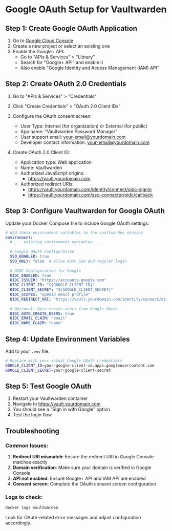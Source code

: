 # Google OAuth Setup for Vaultwarden

## Step 1: Create Google OAuth Application

1. Go to [Google Cloud Console](https://console.cloud.google.com/)
2. Create a new project or select an existing one
3. Enable the Google+ API:
   - Go to "APIs & Services" > "Library"
   - Search for "Google+ API" and enable it
   - Also enable "Google Identity and Access Management (IAM) API"

## Step 2: Create OAuth 2.0 Credentials

1. Go to "APIs & Services" > "Credentials"
2. Click "Create Credentials" > "OAuth 2.0 Client IDs"
3. Configure the OAuth consent screen:
   - User Type: Internal (for organization) or External (for public)
   - App name: "Vaultwarden Password Manager"
   - User support email: your-email@yourdomain.com
   - Developer contact information: your-email@yourdomain.com

4. Create OAuth 2.0 Client ID:
   - Application type: Web application
   - Name: Vaultwarden
   - Authorized JavaScript origins:
     - https://vault.yourdomain.com
   - Authorized redirect URIs:
     - https://vault.yourdomain.com/identity/connect/oidc-signin
     - https://vault.yourdomain.com/sso-connector/oidc/callback

## Step 3: Configure Vaultwarden for Google OAuth

Update your Docker Compose file to include Google OAuth settings:

```yaml
# Add these environment variables to the vaultwarden service
environment:
  # ... existing environment variables ...
  
  # Google OAuth Configuration
  SSO_ENABLED: true
  SSO_ONLY: false  # Allow both SSO and regular login
  
  # OIDC Configuration for Google
  OIDC_ENABLED: true
  OIDC_ISSUER: "https://accounts.google.com"
  OIDC_CLIENT_ID: "${GOOGLE_CLIENT_ID}"
  OIDC_CLIENT_SECRET: "${GOOGLE_CLIENT_SECRET}"
  OIDC_SCOPES: "openid email profile"
  OIDC_REDIRECT_URI: "https://vault.yourdomain.com/identity/connect/oidc-signin"
  
  # Optional: Auto-create users from Google OAuth
  OIDC_AUTO_CREATE_USERS: true
  OIDC_EMAIL_CLAIM: "email"
  OIDC_NAME_CLAIM: "name"
```

## Step 4: Update Environment Variables

Add to your `.env` file:
```bash
# Replace with your actual Google OAuth credentials
GOOGLE_CLIENT_ID=your-google-client-id.apps.googleusercontent.com
GOOGLE_CLIENT_SECRET=your-google-client-secret
```

## Step 5: Test Google OAuth

1. Restart your Vaultwarden container
2. Navigate to https://vault.yourdomain.com
3. You should see a "Sign in with Google" option
4. Test the login flow

## Troubleshooting

### Common Issues:

1. **Redirect URI mismatch**: Ensure the redirect URI in Google Console matches exactly
2. **Domain verification**: Make sure your domain is verified in Google Console
3. **API not enabled**: Ensure Google+ API and IAM API are enabled
4. **Consent screen**: Complete the OAuth consent screen configuration

### Logs to check:
```bash
docker logs vaultwarden
```

Look for OAuth-related error messages and adjust configuration accordingly.